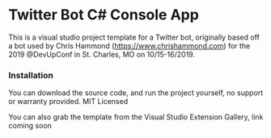 # Twitter Bot C# Console App
This is a visual studio project template for a Twitter bot, originally based off a bot used by Chris Hammond (https://www.chrishammond.com) for the 2019 @DevUpConf in St. Charles, MO on 10/15-16/2019.

### Installation
You can download the source code, and run the project yourself, no support or warranty provided. MIT Licensed

You can also grab the template from the Visual Studio Extension Gallery, link coming soon